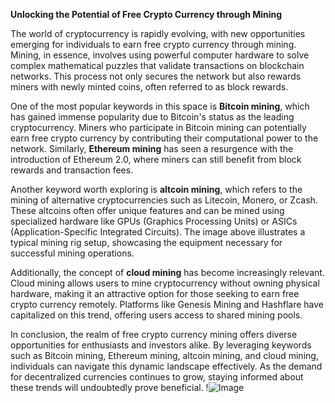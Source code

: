 **Unlocking the Potential of Free Crypto Currency through Mining**

The world of cryptocurrency is rapidly evolving, with new opportunities emerging for individuals to earn free crypto currency through mining. Mining, in essence, involves using powerful computer hardware to solve complex mathematical puzzles that validate transactions on blockchain networks. This process not only secures the network but also rewards miners with newly minted coins, often referred to as block rewards.

One of the most popular keywords in this space is **Bitcoin mining**, which has gained immense popularity due to Bitcoin's status as the leading cryptocurrency. Miners who participate in Bitcoin mining can potentially earn free crypto currency by contributing their computational power to the network. Similarly, **Ethereum mining** has seen a resurgence with the introduction of Ethereum 2.0, where miners can still benefit from block rewards and transaction fees.

Another keyword worth exploring is **altcoin mining**, which refers to the mining of alternative cryptocurrencies such as Litecoin, Monero, or Zcash. These altcoins often offer unique features and can be mined using specialized hardware like GPUs (Graphics Processing Units) or ASICs (Application-Specific Integrated Circuits). The image above illustrates a typical mining rig setup, showcasing the equipment necessary for successful mining operations.

Additionally, the concept of **cloud mining** has become increasingly relevant. Cloud mining allows users to mine cryptocurrency without owning physical hardware, making it an attractive option for those seeking to earn free crypto currency remotely. Platforms like Genesis Mining and Hashflare have capitalized on this trend, offering users access to shared mining pools.

In conclusion, the realm of free crypto currency mining offers diverse opportunities for enthusiasts and investors alike. By leveraging keywords such as Bitcoin mining, Ethereum mining, altcoin mining, and cloud mining, individuals can navigate this dynamic landscape effectively. As the demand for decentralized currencies continues to grow, staying informed about these trends will undoubtedly prove beneficial. !![Image](https://github.com/user-attachments/assets/3be06921-4469-491d-bd37-5f14c53422b7)